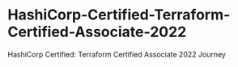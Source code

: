 # HashiCorp-Certified-Terraform-Certified-Associate-2022
HashiCorp Certified: Terraform Certified Associate 2022 Journey
